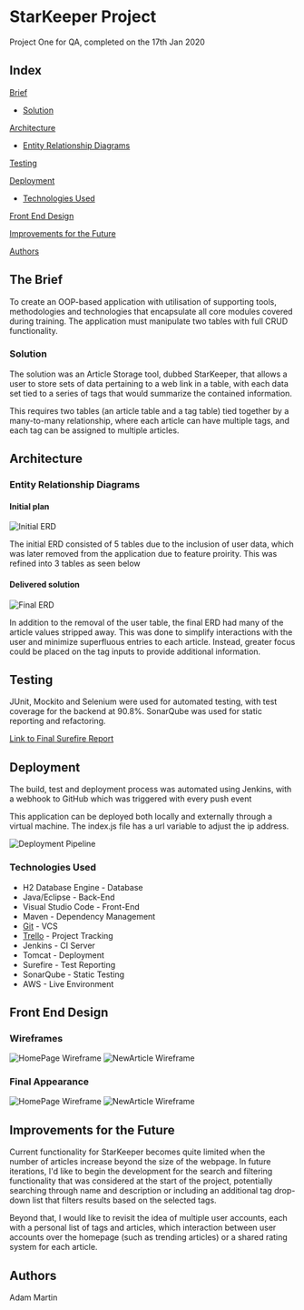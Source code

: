 # StarKeeper Project

Project One for QA, completed on the 17th Jan 2020

## Index
[Brief](#brief)
   * [Solution](#solution)
   
[Architecture](#architecture)
   * [Entity Relationship Diagrams](#erd)
	
[Testing](#testing)
     
[Deployment](#depl)
   * [Technologies Used](#tech)
     
[Front End Design](#FE)

[Improvements for the Future](#improve)

[Authors](#auth)

<a name="brief"></a>
## The Brief

To create an OOP-based application with utilisation of supporting tools, methodologies and technologies that encapsulate all core modules covered during training. The application must manipulate two tables with full CRUD functionality.

<a name="solution"></a>
### Solution

The solution was an Article Storage tool, dubbed StarKeeper, that allows a user to store sets of data pertaining to a web link in a table, with each data set tied to a series of tags that would summarize the contained information.

This requires two tables (an article table and a tag table) tied together by a many-to-many relationship, where each article can have multiple tags, and each tag can be assigned to multiple articles.

<a name="architecture"></a>
## Architecture
<a name="erd"></a>
### Entity Relationship Diagrams
#### Initial plan
![Initial ERD](/Documentation/Starkeeper_ERD.png)

The initial ERD consisted of 5 tables due to the inclusion of user data, which was later removed from the application due to feature proirity. This was refined into 3 tables as seen below

#### Delivered solution
![Final ERD](/Documentation/Starkeeper_ERD_Simple.png)

In addition to the removal of the user table, the final ERD had many of the article values stripped away. This was done to simplify interactions with the user and minimize superfluous entries to each article. Instead, greater focus could be placed on the tag inputs to provide additional information.

<a name="testing"></a>
## Testing

JUnit, Mockito and Selenium were used for automated testing, with test coverage for the backend at 90.8%. SonarQube was used for static reporting and refactoring.

[Link to Final Surefire Report](/Documentation/surefire-report.pdf)

<a name="depl"></a>
## Deployment

The build, test and deployment process was automated using Jenkins, with a webhook to GitHub which was triggered with every push event

This application can be deployed both locally and externally through a virtual machine. The index.js file has a url variable to adjust the ip address.

![Deployment Pipeline](/Documentation/ci-pipeline.png)
<a name="tech"></a>
### Technologies Used

* H2 Database Engine - Database
* Java/Eclipse - Back-End
* Visual Studio Code - Front-End
* Maven - Dependency Management
* [Git](https://github.com/OmnipotentPenguin/Starkeeper) - VCS
* [Trello](https://trello.com/b/4hNrMAWC/star-keeper-development) - Project Tracking
* Jenkins - CI Server
* Tomcat - Deployment
* Surefire - Test Reporting
* SonarQube - Static Testing
* AWS - Live Environment

<a name="FE"></a>
## Front End Design
### Wireframes
![HomePage Wireframe](/Documentation/Homepage.png)
![NewArticle Wireframe](/Documentation/Newarticle.png)

### Final Appearance
![HomePage Wireframe](/Documentation/HomepageFinal.png)
![NewArticle Wireframe](/Documentation/NewarticleFinal.png)

<a name="improve"></a>
## Improvements for the Future

Current functionality for StarKeeper becomes quite limited when the number of articles increase beyond the size of the webpage. In future iterations, I'd like to begin the development for the search and filtering functionality that was considered at the start of the project, potentially searching through name and description or including an additional tag drop-down list that filters results based on the selected tags.

Beyond that, I would like to revisit the idea of multiple user accounts, each with a personal list of tags and articles, which interaction between user accounts over the homepage (such as trending articles) or a shared rating system for each article.

<a name="auth"></a>
## Authors

Adam Martin

